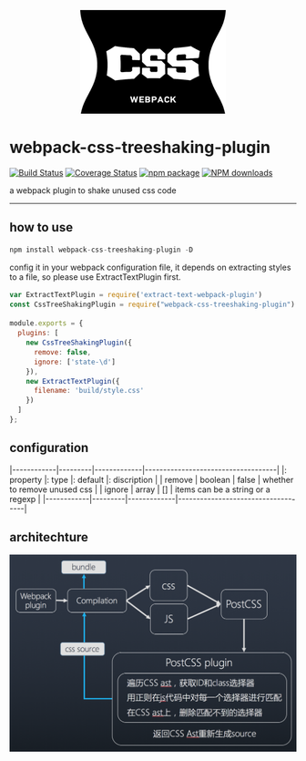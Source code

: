 <p style="text-align: center">
  <img src="css-tree-shaking.png"/>
</p>

# webpack-css-treeshaking-plugin

[![Build Status](https://travis-ci.org/lin-xi/webpack-css-treeshaking-plugin.svg?branch=master)](https://travis-ci.org/lin-xi/webpack-css-treeshaking-plugin)
[![Coverage Status](https://coveralls.io/repos/github/lin-xi/webpack-css-treeshaking-plugin/badge.svg?branch=master)](https://coveralls.io/github/lin-xi/webpack-css-treeshaking-plugin?branch=master)
[![npm package](https://img.shields.io/npm/v/webpack-css-treeshaking-plugin.svg)](https://www.npmjs.org/package/webpack-css-treeshaking-plugin)
[![NPM downloads](http://img.shields.io/npm/dm/webpack-css-treeshaking-plugin.svg)](https://npmjs.org/package/webpack-css-treeshaking-plugin)

a webpack plugin to shake unused css code

-------

## how to use

```javascript
npm install webpack-css-treeshaking-plugin -D
```

config it in your webpack configuration file, it depends on extracting styles to a file, so please use ExtractTextPlugin first. 

```javascript
var ExtractTextPlugin = require('extract-text-webpack-plugin')
const CssTreeShakingPlugin = require("webpack-css-treeshaking-plugin")

module.exports = {
  plugins: [
    new CssTreeShakingPlugin({
      remove: false,
      ignore: ['state-\d']
    }),
    new ExtractTextPlugin({
      filename: 'build/style.css'
    })
  ]
};
```

## configuration
 
 |------------|---------|-------------|------------------------------------|
 |: property  |: type   |: default    |: discription                       |
 | remove     | boolean | false       | whether to remove unused css       |
 | ignore     | array   | []          |  items can be a string or a regexp |
 |------------|---------|-------------|------------------------------------|
  


## architechture
<img src="architechture.png">


